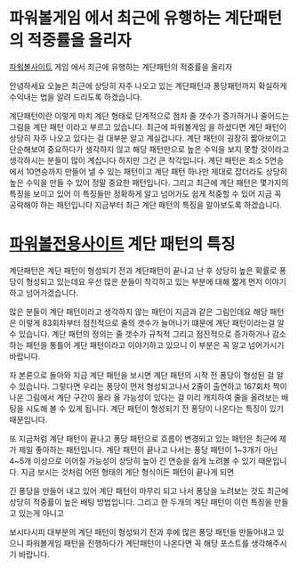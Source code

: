 # 파워볼게임 에서 최근에 유행하는 계단패턴의 적중률을 올리자

[파워볼사이트](https://kisc.io/) 게임 에서 최근에 유행하는 계단패턴의 적중률을 올리자

안녕하세요 오늘은 최근에 상당히 자주 나오고 있는 계단패턴과 퐁당패턴까지
확실하게 수익내는 법을 알려 드리도록 하겠습니다.

계단패턴이란 이렇게 마치 계단 형태로 단계적으로 점차 줄 갯수가
증가하거나 줄어드는 그림을 계단 패턴 이라고 부르고 있습니다.
최근에 파워볼게임 을 하셨다면 계단 패턴이 상당히 자주 나오고 있다는 걸 
대부분 알고 계실겁니다.
계단 패턴이 굉장히 짧아보이고 단순해보여 중요하다가 생각하지 않고
해당 패턴만으로 높은 수익을 보지 못할 것이라고 생각하시는 분들이 많이 계십니다
하지만 그건 큰 착각입니다.
계단 패턴은 최소 5연승에서 10연승까지 만들어 낼 수 있는 패턴이고
계단 패턴 하나만 제대로 잡더라도 상당히 높은 수익을 만들 수 있어
정말 중요한 패턴입니다.
그리고 최근에 계단 패턴은 몇가지의 특징을 보이고 있어 
이 특징들만 정확하게 알고 넘어가도 쉽게 적중할 수 있어 지금 꼭 공략해야 하는 패턴입니다
지금부터 최근 계단 패턴의 특징을 알아보도록 하겠습니다.

# [파워볼전용사이트](https://kisc.io/) 계단 패턴의 특징

계단패턴은 계단 패턴이 형성되기 전과 계단패턴이 끝나고 난 후 
상당히 높은 확률로 퐁당이 형성되고 있는데요
우선 많은 분들이 착각하고 있는 부분에 대해 짧게 먼저 이야기하고 
넘어가겠습니다.

많은 분들이 계단 패턴이라고 생각하지 않는 패턴이 지금과 같은 그림인데요
해당 패턴은 이렇게 83회차부터 점진적으로 줄의 갯수가 늘어나기 떄문에
계단 패턴이라는걸 알 수 있습니다.
계단 패턴의 정의는 줄 갯수가 규칙적 그리고 점진적으로 증가하거나
감소하는 패턴을 통틀어 계단 패턴이라고 이야기하고 있으니 이 부분은
꼭 알고 넘어가시기 바랍니다.



자 본론으로 돌아와 지금 계단 패턴을 보시면 계단 패턴의 시작 전
퐁당이 형성된 걸 알 수 있습니다.
그렇다면 우리는 퐁당이 먼저 형성되고나서 2줄이 출연하고 
167회차 짝이 나온 그림에서 계단 구간이 올라 올 가능성이 있다는 걸
미리 캐치하여 줄을 올려보는 배팅을 시도해 볼 수 있게 됩니다.
계단 패턴이 형성되기 전 퐁당이 나온다는 특징이 있기 때문입니다.

또 지금처럼 계단 패턴이 끝나고 퐁당 패턴으로 흐름이 변경되고 있는 패턴은
최근에 제가 제일 좋아하는 패턴입니다.
계단 패턴이 끝나고 나서는 퐁당 패턴이 1~3개가 아닌 4~5개 이상으로
이어질 가능성이 상당히 높아 긴 연승을 쉽게 노려볼 수 있기 때문입니다.
지금 보시는 것처럼 어떤 형태의 계단 형식이든 패턴이 끝나게 되면 

긴 퐁당을 만들어 내고 있어 계단 패턴이 마무리 되고 나서 퐁당을 노려보는 것도
최근에 상당히 적중률이 높은 배팅 방법입니다.
그리고 한 두개의 계단 패턴이 이런 특징을 만들고 있는게 아니고 

보시다시피 대부분의 계단 패턴이 형성되기 전과 후에 많은 퐁당 패턴들 만들어내고 있으니
파워볼게임 패턴을 진행하다가 계단패턴이 나온다면 꼭 해당 포스트를 생각해주시기 바랍니다.
